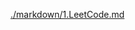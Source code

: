 
[./markdown/1.LeetCode.md](https://docs.microsoft.com/en-us/powershell/module/microsoft.powershell.management/copy-item?view=powershell-7) 